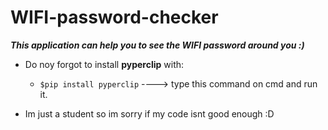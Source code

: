 # WIFI-password-checker
***This application can help you to see the WIFI password around you :)***
* Do noy forgot to install **pyperclip** with:
  - `$pip install pyperclip` ----> type this command on cmd and run it.
 
 
* Im just a student so im sorry if my code isnt good enough :D
 
 
